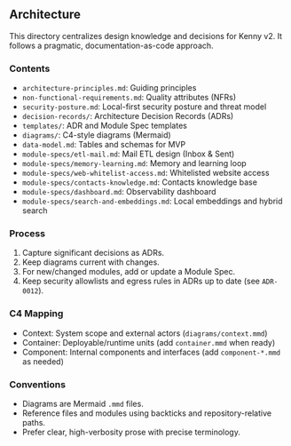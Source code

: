 ## Architecture

This directory centralizes design knowledge and decisions for Kenny v2. It follows a pragmatic, documentation-as-code approach.

### Contents
- `architecture-principles.md`: Guiding principles
- `non-functional-requirements.md`: Quality attributes (NFRs)
- `security-posture.md`: Local-first security posture and threat model
- `decision-records/`: Architecture Decision Records (ADRs)
- `templates/`: ADR and Module Spec templates
- `diagrams/`: C4-style diagrams (Mermaid)
 - `data-model.md`: Tables and schemas for MVP
 - `module-specs/etl-mail.md`: Mail ETL design (Inbox & Sent)
  - `module-specs/memory-learning.md`: Memory and learning loop
  - `module-specs/web-whitelist-access.md`: Whitelisted website access
  - `module-specs/contacts-knowledge.md`: Contacts knowledge base
  - `module-specs/dashboard.md`: Observability dashboard
  - `module-specs/search-and-embeddings.md`: Local embeddings and hybrid search

### Process
1. Capture significant decisions as ADRs.
2. Keep diagrams current with changes.
3. For new/changed modules, add or update a Module Spec.
4. Keep security allowlists and egress rules in ADRs up to date (see `ADR-0012`).

### C4 Mapping
- Context: System scope and external actors (`diagrams/context.mmd`)
- Container: Deployable/runtime units (add `container.mmd` when ready)
- Component: Internal components and interfaces (add `component-*.mmd` as needed)

### Conventions
- Diagrams are Mermaid `.mmd` files.
- Reference files and modules using backticks and repository-relative paths.
- Prefer clear, high-verbosity prose with precise terminology.


